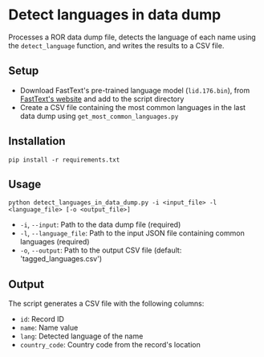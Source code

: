 # Detect languages in data dump

Processes a ROR data dump file, detects the language of each name using the `detect_language` function, and writes the results to a CSV file.

## Setup

- Download FastText's pre-trained language model (`lid.176.bin`), from [FastText's website](https://fasttext.cc/docs/en/language-identification.html) and add to the script directory
- Create a CSV file containing the most common languages in the last data dump using `get_most_common_languages.py`


## Installation

```
pip install -r requirements.txt
```

## Usage

```
python detect_languages_in_data_dump.py -i <input_file> -l <language_file> [-o <output_file>]
```

- `-i`, `--input`: Path to the data dump file (required)
- `-l`, `--language_file`: Path to the input JSON file containing common languages (required)
- `-o`, `--output`: Path to the output CSV file (default: 'tagged_languages.csv')

## Output

The script generates a CSV file with the following columns:

- `id`: Record ID
- `name`: Name value
- `lang`: Detected language of the name
- `country_code`: Country code from the record's location